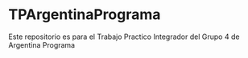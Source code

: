# TPArgentinaPrograma
Este repositorio es para el Trabajo Practico Integrador del Grupo 4 de Argentina Programa
